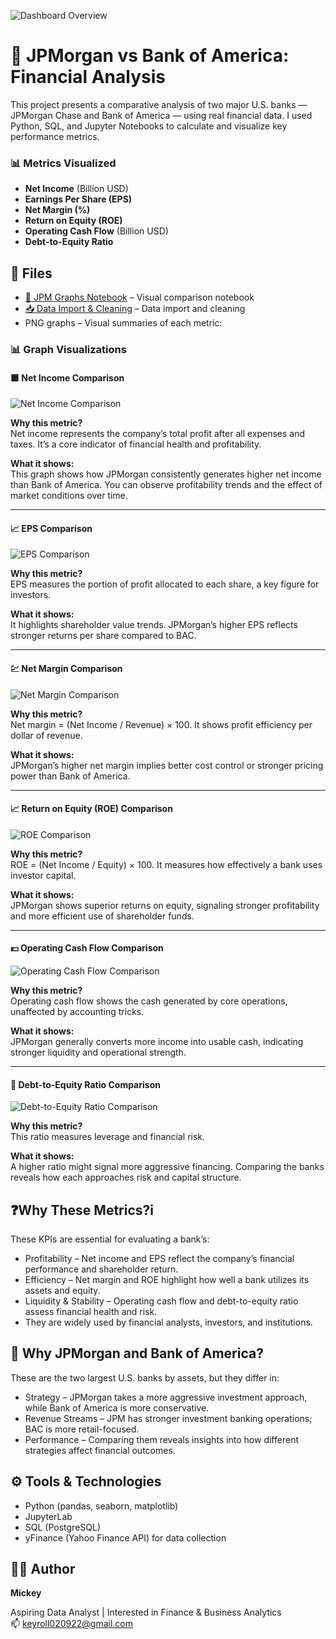 ![Dashboard Overview](dashboard.png)

# 🏦 JPMorgan vs Bank of America: Financial Analysis

This project presents a comparative analysis of two major U.S. banks — JPMorgan Chase and Bank of America — using real financial data. I used Python, SQL, and Jupyter Notebooks to calculate and visualize key performance metrics.

### 📊 Metrics Visualized

- **Net Income** (Billion USD)  
- **Earnings Per Share (EPS)**  
- **Net Margin (%)**  
- **Return on Equity (ROE)**  
- **Operating Cash Flow** (Billion USD)  
- **Debt-to-Equity Ratio**

## 📁 Files

- [📓 JPM Graphs Notebook](JPM%20graphs.ipynb) – Visual comparison notebook
- [📥 Data Import & Cleaning](downloading%20data.ipynb) – Data import and cleaning
- PNG graphs – Visual summaries of each metric:
### 📊 Graph Visualizations

#### 🟦 Net Income Comparison  
![Net Income Comparison](Net%20Income%20Comparison.png)  

**Why this metric?**  
Net income represents the company’s total profit after all expenses and taxes. It’s a core indicator of financial health and profitability.  

**What it shows:**  
This graph shows how JPMorgan consistently generates higher net income than Bank of America. You can observe profitability trends and the effect of market conditions over time.

---

#### 📈 EPS Comparison  
![EPS Comparison](EPS%20Comparison.png)  

**Why this metric?**  
EPS measures the portion of profit allocated to each share, a key figure for investors.  

**What it shows:**  
It highlights shareholder value trends. JPMorgan’s higher EPS reflects stronger returns per share compared to BAC.

---

#### 💹 Net Margin Comparison  
![Net Margin Comparison](Net%20Margin%20Comparison.png)  

**Why this metric?**  
Net margin = (Net Income / Revenue) × 100. It shows profit efficiency per dollar of revenue.  

**What it shows:**  
JPMorgan’s higher net margin implies better cost control or stronger pricing power than Bank of America.

---

#### 📈 Return on Equity (ROE) Comparison  
![ROE Comparison](ROE%20Comparison.png)  

**Why this metric?**  
ROE = (Net Income / Equity) × 100. It measures how effectively a bank uses investor capital.  

**What it shows:**  
JPMorgan shows superior returns on equity, signaling stronger profitability and more efficient use of shareholder funds.

---

#### 💵 Operating Cash Flow Comparison  
![Operating Cash Flow Comparison](Operating%20Cash%20Flow%20Comparison.png)  

**Why this metric?**  
Operating cash flow shows the cash generated by core operations, unaffected by accounting tricks.  

**What it shows:**  
JPMorgan generally converts more income into usable cash, indicating stronger liquidity and operational strength.

---

#### 🏦 Debt-to-Equity Ratio Comparison  
![Debt-to-Equity Ratio Comparison](Debt-to-Equity%20Ratio%20Comparison.png)  

**Why this metric?**  
This ratio measures leverage and financial risk.  

**What it shows:**  
A higher ratio might signal more aggressive financing. Comparing the banks reveals how each approaches risk and capital structure.


## ❓Why These Metrics?i

These KPIs are essential for evaluating a bank’s:

- Profitability – Net income and EPS reflect the company’s financial performance and shareholder return.
- Efficiency – Net margin and ROE highlight how well a bank utilizes its assets and equity.
- Liquidity & Stability – Operating cash flow and debt-to-equity ratio assess financial health and risk.
- They are widely used by financial analysts, investors, and institutions.

## 🧠 Why JPMorgan and Bank of America?

These are the two largest U.S. banks by assets, but they differ in:

- Strategy – JPMorgan takes a more aggressive investment approach, while Bank of America is more conservative.
- Revenue Streams – JPM has stronger investment banking operations; BAC is more retail-focused.
- Performance – Comparing them reveals insights into how different strategies affect financial outcomes.

## ⚙️ Tools & Technologies

- Python (pandas, seaborn, matplotlib)
- JupyterLab
- SQL (PostgreSQL)
- yFinance (Yahoo Finance API) for data collection

## 🙋‍♀️ Author

**Mickey** 

Aspiring Data Analyst | Interested in Finance & Business Analytics  
📫 [keyroll020922@gmail.com](mailto:keyroll020922@gmail.com)


